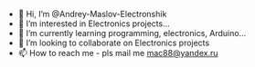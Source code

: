 - 👋 Hi, I’m @Andrey-Maslov-Electronshik
- 👀 I’m interested in Electronics projects...
- 🌱 I’m currently learning programming, electronics, Arduino...
- 💞️ I’m looking to collaborate on Electronics projects
- 📫 How to reach me - pls mail me mac88@yandex.ru

<!---
Andrey-Maslov-Electronshik/Andrey-Maslov-Electronshik is a ✨ special ✨ repository because its `README.md` (this file) appears on your GitHub profile.
You can click the Preview link to take a look at your changes.
--->
